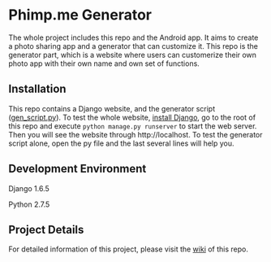 Phimp.me Generator
=======

The whole project includes this repo and the Android app. It aims to create a photo sharing app and a generator that can customize it. This repo is the generator part, which is a website where users can customerize their own photo app with their own name and own set of functions.

Installation
-------

This repo contains a Django website, and the generator script ([gen_script.py](Phimpme/generator/gen_script.py)). To test the whole website, [install Django](https://www.djangoproject.com/download/), go to the root of this repo and execute `python manage.py runserver` to start the web server. Then you will see the website through http://localhost. To test the generator script alone, open the py file and the last several lines will help you.

Development Environment
-------

Django 1.6.5

Python 2.7.5

Project Details
-------

For detailed information of this project, please visit the [wiki](../../wiki) of this repo.
